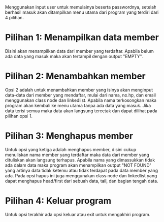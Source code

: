 Menggunakan input user untuk memulainya beserta passwordnya, setelah berhasil masuk akan ditampilkan menu utama dari program yang terdiri dari 4 pilihan.
# Pilihan 1: Menampilkan data member
Disini akan menampilkan data dari member yang terdaftar. Apabila belum ada data yang masuk maka akan tertampil dengan output "EMPTY".
# Pilihan 2: Menambahkan member
Opsi 2 adalah untuk menambahkan member yang isinya akan menginput data-data dari member yang mendaftar, mulai dari nama, no.hp, dan email menggunakan class node dan linkedlist. Apabila nama terkosongkan maka program akan kembali ke menu utama tanpa ada data yang masuk. Jika data terisi semua maka data akan langsung tercetak dan dapat dilihat pada pilihan opsi 1.
# Pilihan 3: Menghapus member
Untuk opsi yang ketiga adalah menghapus member, disini cukup menuliskan nama member yang terdaftar maka data dari member yang dituliskan akan langsung terhapus. Apabila nama yang dimassukkan tidak ada dalam data maka program akan menampilkan output "NOT FOUND" yang artinya data tidak ketemu atau tidak terdapat pada data member yang ada. Pada opsi hapus ini juga menggunakan class node dan linkedlist yang dapat menghapus head/first dari sebuah data, tail, dan bagian tengah data.
# Pilihan 4: Keluar program
Untuk opsi terakhir ada opsi keluar atau exit untuk mengakhiri program.
